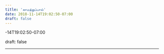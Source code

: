 ```yaml
---
title: 'காமத்துப்பால்'
date: 2018-11-14T19:02:50-07:00
draft: false
---
```


-14T19:02:50-07:00  

draft: false  

---
